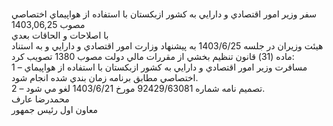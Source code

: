 <br/>سفر وزير امور اقتصادي و دارايي به كشور ازبكستان با استفاده از هواپيماي اختصاصي  
مصوب 1403,06,25  
با اصلاحات و الحاقات بعدي  <br/>هيئت وزيران در جلسه 1403/6/25 به پيشنهاد وزارت امور اقتصادي و دارايي و به استناد ماده (31\) قانون تنظيم بخشي از مقررات مالي دولت مصوب 1380 تصويب كرد: <br/>1 – مسافرت وزير امور اقتصادي و دارايي به كشور ازبكستان با استفاده از هواپيماي اختصاصي مطابق برنامه زمان بندي شده انجام شود. <br/>2 – تصميم نامه شماره 92429/63081 مورخ 1403/6/21 لغو مي شود. <br/>محمدرضا عارف   <br/>معاون اول رئيس جمهور<br/>